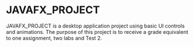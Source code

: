 # JAVAFX_PROJECT
JAVAFX_PROJECT is a desktop application project using basic UI controls and animations. The purpose of this project is to receive a grade equivalent to one assignment, two labs and Test 2.
